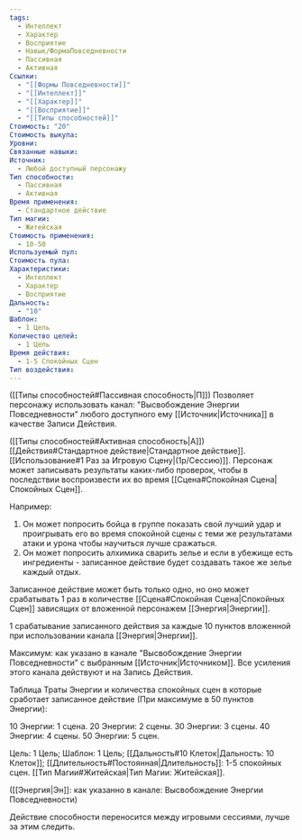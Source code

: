 ```yaml
---
tags:
  - Интеллект
  - Характер
  - Восприятие
  - Навык/ФормаПовседневности
  - Пассивная
  - Активная
Ссылки:
  - "[[Формы Повседневности]]"
  - "[[Интеллект]]"
  - "[[Характер]]"
  - "[[Восприятие]]"
  - "[[Типы способностей]]"
Стоимость: "20"
Стоимость выкупа: 
Уровни: 
Связанные навыки: 
Источник:
  - Любой доступный персонажу
Тип способности:
  - Пассивная
  - Активная
Время применения:
  - Стандартное действие
Тип магии:
  - Житейская
Стоимость применения:
  - 10-50
Используемый пул: 
Стоимость пула: 
Характеристики:
  - Интеллект
  - Характер
  - Восприятие
Дальность:
  - "10"
Шаблон:
  - 1 Цель
Количество целей:
  - 1 Цель
Время действия:
  - 1-5 Спокойных Сцен
Тип воздействия:
---
```

([[Типы способностей#Пассивная способность|П]]) Позволяет персонажу использовать канал: "Высвобождение Энергии Повседневности" любого доступного ему [[Источник|Источника]] в качестве Записи Действия.

([[Типы способностей#Активная способность|А]]) [[Действия#Стандартное действие|Стандартное действие]]. [[Использование#1 Раз за Игровую Сцену|(1р/Сессию)]]. Персонаж может записывать результаты каких-либо проверок, чтобы в последствии воспроизвести их во время [[Сцена#Спокойная Сцена|Спокойных Сцен]].

Например: 

1. Он может попросить бойца в группе показать свой лучший удар и проигрывать его во время спокойной сцены с теми же результатами атаки и урона чтобы научиться лучше сражаться. 
2. Он может попросить алхимика сварить зелье и если в убежище есть ингредиенты - записанное действие будет создавать такое же зелье каждый отдых. 

Записанное действие может быть только одно, но оно может срабатывать 1 раз в количестве [[Сцена#Спокойная Сцена|Спокойных Сцен]] зависящих от вложенной персонажем [[Энергия|Энергии]].

1 срабатывание записанного действия за каждые 10 пунктов вложенной при использовании канала [[Энергия|Энергии]].

Максимум: как указано в канале "Высвобождение Энергии Повседневности" с выбранным [[Источник|Источником]]. Все усиления этого канала действуют и на Запись Действия.

Таблица Траты Энергии и количества спокойных сцен в которые сработает записанное действие
(При максимуме в 50 пунктов Энергии):

10 Энергии: 1 сцена.
20 Энергии: 2 сцены.
30 Энергии: 3 сцены.
40 Энергии: 4 сцены.
50 Энергии: 5 сцен. 

Цель: 1 Цель; Шаблон: 1 Цель; [[Дальность#10 Клеток|Дальность: 10 Клеток]]; [[Длительность#Постоянная|Длительность]]: 1-5 спокойных сцен. [[Тип Магии#Житейская|Тип Магии: Житейская]]. 

([[Энергия|Эн]]: как указанно в канале: Высвобождение Энергии Повседневности)

Действие способности переносится между игровыми сессиями, лучше за этим следить. 